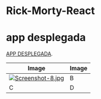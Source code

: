 # Rick-Morty-React

# app desplegada
[APP DESPLEGADA](fantastic-otter-51b890.netlify.app).


|Image|Image|
|--------|--------|
| [![Screenshot-8.jpg](https://i.postimg.cc/6QNMzyZG/Screenshot-8.jpg)](https://postimg.cc/gxNy2cNY)   |    B    |
|    C    |    D    |
